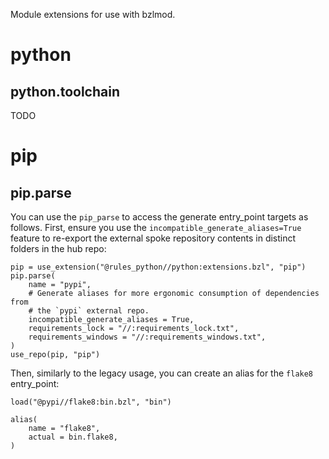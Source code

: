 <!-- Generated with Stardoc: http://skydoc.bazel.build -->

Module extensions for use with bzlmod.

# python

## python.toolchain

TODO

# pip

## pip.parse

You can use the `pip_parse` to access the generate entry_point targets as follows.
First, ensure you use the `incompatible_generate_aliases=True` feature to re-export the
external spoke repository contents in distinct folders in the hub repo:
```starlark
pip = use_extension("@rules_python//python:extensions.bzl", "pip")
pip.parse(
    name = "pypi",
    # Generate aliases for more ergonomic consumption of dependencies from
    # the `pypi` external repo.
    incompatible_generate_aliases = True,
    requirements_lock = "//:requirements_lock.txt",
    requirements_windows = "//:requirements_windows.txt",
)
use_repo(pip, "pip")
```

Then, similarly to the legacy usage, you can create an alias for the `flake8` entry_point:
```starlark
load("@pypi//flake8:bin.bzl", "bin")

alias(
    name = "flake8",
    actual = bin.flake8,
)
```

